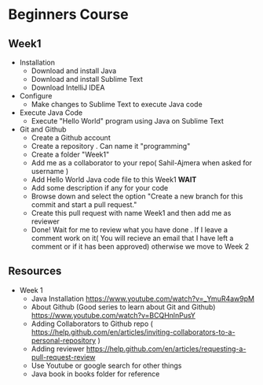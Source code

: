 # Beginners Course

## Week1

- Installation
    - Download and install Java
    - Download and install Sublime Text
    - Download IntelliJ IDEA
- Configure 
    - Make changes to Sublime Text to execute Java code
- Execute Java Code
    - Execute "Hello World" program using Java on Sublime Text
- Git and Github
    - Create a Github account
    - Create a repository . Can name it "programming"
    - Create a folder "Week1"
    - Add me as a collaborator to your repo( Sahil-Ajmera  when asked for username )
    - Add Hello World Java code file to this Week1 **WAIT**
    - Add some description if any for your code
    - Browse down and select the option "Create a new branch for this commit and start a pull request."
    - Create this pull request with name Week1 and then add me as reviewer
    - Done! Wait for me to review what you have done . If I leave a comment work on it( You will recieve an email that I have left a comment or if it has been approved) otherwise we move to Week 2


## Resources

- Week 1
    - Java Installation https://www.youtube.com/watch?v=_YmuR4aw9pM
    - About Github (Good series to learn about Git and Github) https://www.youtube.com/watch?v=BCQHnlnPusY 
    - Adding Collaborators to Github repo ( https://help.github.com/en/articles/inviting-collaborators-to-a-personal-repository )
    - Adding reviewer https://help.github.com/en/articles/requesting-a-pull-request-review
    - Use Youtube or google search for other things
    - Java book in books folder for reference
